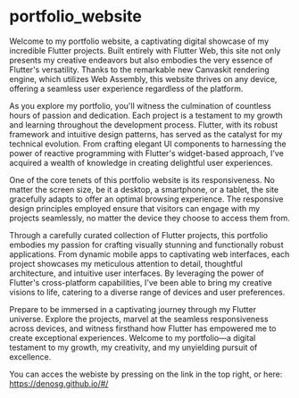 # portfolio_website

Welcome to my portfolio website, a captivating digital showcase of my incredible Flutter projects. Built entirely with Flutter Web, this site not only presents my creative endeavors but also embodies the very essence of Flutter's versatility. Thanks to the remarkable new Canvaskit rendering engine, which utilizes Web Assembly, this website thrives on any device, offering a seamless user experience regardless of the platform.

As you explore my portfolio, you'll witness the culmination of countless hours of passion and dedication. Each project is a testament to my growth and learning throughout the development process. Flutter, with its robust framework and intuitive design patterns, has served as the catalyst for my technical evolution. From crafting elegant UI components to harnessing the power of reactive programming with Flutter's widget-based approach, I've acquired a wealth of knowledge in creating delightful user experiences.

One of the core tenets of this portfolio website is its responsiveness. No matter the screen size, be it a desktop, a smartphone, or a tablet, the site gracefully adapts to offer an optimal browsing experience. The responsive design principles employed ensure that visitors can engage with my projects seamlessly, no matter the device they choose to access them from.

Through a carefully curated collection of Flutter projects, this portfolio embodies my passion for crafting visually stunning and functionally robust applications. From dynamic mobile apps to captivating web interfaces, each project showcases my meticulous attention to detail, thoughtful architecture, and intuitive user interfaces. By leveraging the power of Flutter's cross-platform capabilities, I've been able to bring my creative visions to life, catering to a diverse range of devices and user preferences.

Prepare to be immersed in a captivating journey through my Flutter universe. Explore the projects, marvel at the seamless responsiveness across devices, and witness firsthand how Flutter has empowered me to create exceptional experiences. Welcome to my portfolio—a digital testament to my growth, my creativity, and my unyielding pursuit of excellence.

You can acces the webiste by pressing on the link in the top right, or here:
https://denosg.github.io/#/

